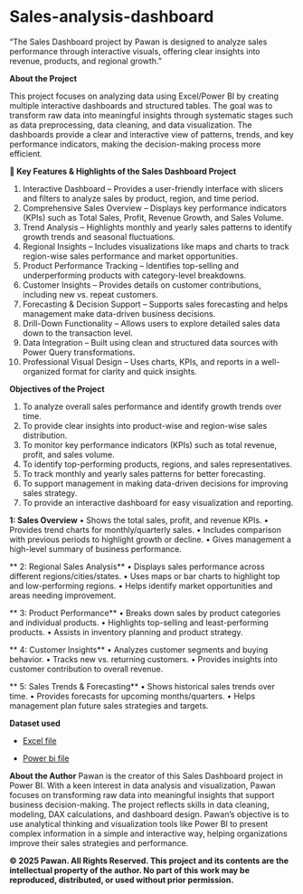 

# Sales-analysis-dashboard
“The Sales Dashboard project by Pawan is designed to analyze sales performance through interactive visuals, offering clear insights into revenue, products, and regional growth.”


**About the Project**

This project focuses on analyzing data using Excel/Power BI by creating multiple interactive dashboards and structured tables. The goal was to transform raw data into meaningful insights through systematic stages such as data preprocessing, data cleaning, and data visualization. The dashboards provide a clear and interactive view of patterns, trends, and key performance indicators, making the decision-making process more efficient.


**🔑 Key Features & Highlights of the Sales Dashboard Project**

1.	Interactive Dashboard – Provides a user-friendly interface with slicers and filters to analyze sales by product, region, and time period.
2.	Comprehensive Sales Overview – Displays key performance indicators (KPIs) such as Total Sales, Profit, Revenue Growth, and Sales Volume.
3.	Trend Analysis – Highlights monthly and yearly sales patterns to identify growth trends and seasonal fluctuations.
4.	Regional Insights – Includes visualizations like maps and charts to track region-wise sales performance and market opportunities.
5.	Product Performance Tracking – Identifies top-selling and underperforming products with category-level breakdowns.
6.	Customer Insights – Provides details on customer contributions, including new vs. repeat customers.
7.	Forecasting & Decision Support – Supports sales forecasting and helps management make data-driven business decisions.
8.	Drill-Down Functionality – Allows users to explore detailed sales data down to the transaction level.
9.	Data Integration – Built using clean and structured data sources with Power Query transformations.
10.	Professional Visual Design – Uses charts, KPIs, and reports in a well-organized format for clarity and quick insights.

**Objectives of the Project**

1.	To analyze overall sales performance and identify growth trends over time.
2.	To provide clear insights into product-wise and region-wise sales distribution.
3.	To monitor key performance indicators (KPIs) such as total revenue, profit, and sales volume.
4.	To identify top-performing products, regions, and sales representatives.
5.	To track monthly and yearly sales patterns for better forecasting.
6.	To support management in making data-driven decisions for improving sales strategy.
7.	To provide an interactive dashboard for easy visualization and reporting.

**1: Sales Overview**
•	Shows the total sales, profit, and revenue KPIs.
•	Provides trend charts for monthly/quarterly sales.
•	Includes comparison with previous periods to highlight growth or decline.
•	Gives management a high-level summary of business performance.

** 2: Regional Sales Analysis**
•	Displays sales performance across different regions/cities/states.
•	Uses maps or bar charts to highlight top and low-performing regions.
•	Helps identify market opportunities and areas needing improvement.

** 3: Product Performance**
•	Breaks down sales by product categories and individual products.
•	Highlights top-selling and least-performing products.
•	Assists in inventory planning and product strategy.

** 4: Customer Insights**
•	Analyzes customer segments and buying behavior.
•	Tracks new vs. returning customers.
•	Provides insights into customer contribution to overall revenue.

** 5: Sales Trends & Forecasting**
•	Shows historical sales trends over time.
•	Provides forecasts for upcoming months/quarters.
•	Helps management plan future sales strategies and targets.


**Dataset used**

- <a href= https://github.com/Pawan-rd-2005/Saales-analysis-dashboard/blob/main/SuperStore%20Sales%20DataSet.xlsx> Excel file </a>

- <a href=https://github.com/Pawan-rd-2005/Saales-analysis-dashboard/blob/main/New%20sales%20chart%20.pbix> Power bi file </a>


**About the Author**
Pawan is the creator of this Sales Dashboard project in Power BI. With a keen interest in data analysis and visualization, Pawan focuses on transforming raw data into meaningful insights that support business decision-making. The project reflects skills in data cleaning, modeling, DAX calculations, and dashboard design.
Pawan’s objective is to use analytical thinking and visualization tools like Power BI to present complex information in a simple and interactive way, helping organizations improve their sales strategies and performance.

**© 2025 Pawan. All Rights Reserved.
This project and its contents are the intellectual property of the author. No part of this work may be reproduced, distributed, or used without prior permission.**



